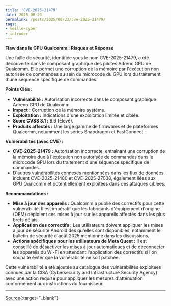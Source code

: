 ```yaml
---
title: 'CVE-2025-21479'
date: 2025-08-23
permalink: /posts/2025/08/23/cve-2025-21479/
tags:
- veille-cyber
- intruder
---
```

**Flaw dans le GPU Qualcomm : Risques et Réponse**

Une faille de sécurité, identifiée sous le nom CVE-2025-21479, a été découverte dans le composant graphique des pilotes Adreno GPU de Qualcomm. Elle permet une corruption de la mémoire par l'exécution non autorisée de commandes au sein du microcode du GPU lors du traitement d'une séquence spécifique de commandes.

**Points Clés :**

*   **Vulnérabilité :** Autorisation incorrecte dans le composant graphique Adreno GPU de Qualcomm.
*   **Impact :** Corruption de la mémoire système.
*   **Exploitation :** Indications d'une exploitation limitée et ciblée.
*   **Score CVSS 3.1 :** 8.6 (Élevé).
*   **Produits affectés :** Une large gamme de firmwares et de plateformes Qualcomm, notamment les séries Snapdragon et FastConnect.

**Vulnérabilités (avec CVE) :**

*   **CVE-2025-21479 :** Autorisation incorrecte, entraînant une corruption de la mémoire due à l'exécution non autorisée de commandes dans le microcode GPU lors du traitement d'une séquence spécifique de commandes.
*   D'autres vulnérabilités connexes mentionnées dans les flux de données incluent CVE-2025-21480 et CVE-2025-27038, également liées aux GPU Qualcomm et potentiellement exploitées dans des attaques ciblées.

**Recommandations :**

*   **Mise à jour des appareils :** Qualcomm a publié des correctifs pour cette vulnérabilité. Il est impératif que les fabricants d'équipement d'origine (OEM) déploient ces mises à jour sur les appareils affectés dans les plus brefs délais.
*   **Application des correctifs :** Les utilisateurs doivent appliquer les mises à jour de sécurité Android dès qu'elles sont disponibles, notamment le bulletin de sécurité d'août 2025 mentionné dans les discussions.
*   **Actions spécifiques pour les utilisateurs de Meta Quest :** Il est conseillé de désactiver les mises à jour automatiques et de déconnecter les appareils du Wi-Fi en attendant l'application des correctifs si l'on souhaite éviter que la vulnérabilité ne soit patchée.

Cette vulnérabilité a été ajoutée au catalogue des vulnérabilités exploitées connues par la CISA (Cybersecurity and Infrastructure Security Agency) avec une action requise pour appliquer les mesures d'atténuation conformément aux instructions du fournisseur.

---
[Source](https://cvemon.intruder.io/cves/CVE-2025-21479){:target="_blank"}
